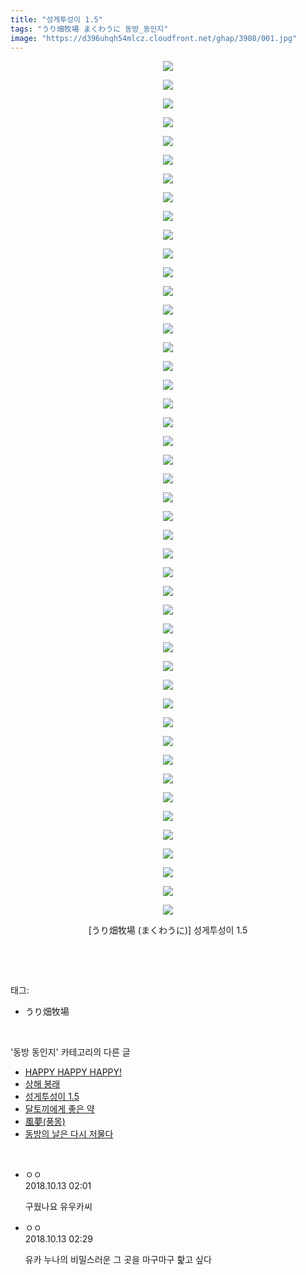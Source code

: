 ```yaml
---
title: "성게투성이 1.5"
tags: "うり畑牧場 まくわうに 동방_동인지"
image: "https://d396uhqh54mlcz.cloudfront.net/ghap/3908/001.jpg"
---
```

<div class="article">
<p style="text-align: center; clear: none; float: none;"><img src="{{ site.imgserver7 }}/ghap/3908/001.jpg"/></p>
<p style="text-align: center; clear: none; float: none;"><img src="{{ site.imgserver7 }}/ghap/3908/002.jpg"/></p>
<p style="text-align: center; clear: none; float: none;"><img src="{{ site.imgserver7 }}/ghap/3908/003.jpg"/></p>
<p style="text-align: center; clear: none; float: none;"><img src="{{ site.imgserver7 }}/ghap/3908/004.jpg"/></p>
<p style="text-align: center; clear: none; float: none;"><img src="{{ site.imgserver7 }}/ghap/3908/005.jpg"/></p>
<p style="text-align: center; clear: none; float: none;"><img src="{{ site.imgserver7 }}/ghap/3908/006.jpg"/></p>
<p style="text-align: center; clear: none; float: none;"><img src="{{ site.imgserver7 }}/ghap/3908/007.jpg"/></p>
<p style="text-align: center; clear: none; float: none;"><img src="{{ site.imgserver7 }}/ghap/3908/008.jpg"/></p>
<p style="text-align: center; clear: none; float: none;"><img src="{{ site.imgserver7 }}/ghap/3908/009.jpg"/></p>
<p style="text-align: center; clear: none; float: none;"><img src="{{ site.imgserver7 }}/ghap/3908/010.jpg"/></p>
<p style="text-align: center; clear: none; float: none;"><img src="{{ site.imgserver7 }}/ghap/3908/011.jpg"/></p>
<p style="text-align: center; clear: none; float: none;"><img src="{{ site.imgserver7 }}/ghap/3908/012.jpg"/></p>
<p style="text-align: center; clear: none; float: none;"><img src="{{ site.imgserver7 }}/ghap/3908/013.jpg"/></p>
<p style="text-align: center; clear: none; float: none;"><img src="{{ site.imgserver7 }}/ghap/3908/014.jpg"/></p>
<p style="text-align: center; clear: none; float: none;"><img src="{{ site.imgserver7 }}/ghap/3908/015.jpg"/></p>
<p style="text-align: center; clear: none; float: none;"><img src="{{ site.imgserver7 }}/ghap/3908/016.jpg"/></p>
<p style="text-align: center; clear: none; float: none;"><img src="{{ site.imgserver7 }}/ghap/3908/017.jpg"/></p>
<p style="text-align: center; clear: none; float: none;"><img src="{{ site.imgserver7 }}/ghap/3908/018.jpg"/></p>
<p style="text-align: center; clear: none; float: none;"><img src="{{ site.imgserver7 }}/ghap/3908/019.jpg"/></p>
<p style="text-align: center; clear: none; float: none;"><img src="{{ site.imgserver7 }}/ghap/3908/020.jpg"/></p>
<p style="text-align: center; clear: none; float: none;"><img src="{{ site.imgserver7 }}/ghap/3908/021.jpg"/></p>
<p style="text-align: center; clear: none; float: none;"><img src="{{ site.imgserver7 }}/ghap/3908/022.jpg"/></p>
<p style="text-align: center; clear: none; float: none;"><img src="{{ site.imgserver7 }}/ghap/3908/023.jpg"/></p>
<p style="text-align: center; clear: none; float: none;"><img src="{{ site.imgserver7 }}/ghap/3908/024.jpg"/></p>
<p style="text-align: center; clear: none; float: none;"><img src="{{ site.imgserver7 }}/ghap/3908/025.jpg"/></p>
<p style="text-align: center; clear: none; float: none;"><img src="{{ site.imgserver7 }}/ghap/3908/026.jpg"/></p>
<p style="text-align: center; clear: none; float: none;"><img src="{{ site.imgserver7 }}/ghap/3908/027.jpg"/></p>
<p style="text-align: center; clear: none; float: none;"><img src="{{ site.imgserver7 }}/ghap/3908/028.jpg"/></p>
<p style="text-align: center; clear: none; float: none;"><img src="{{ site.imgserver7 }}/ghap/3908/029.jpg"/></p>
<p style="text-align: center; clear: none; float: none;"><img src="{{ site.imgserver7 }}/ghap/3908/030.jpg"/></p>
<p style="text-align: center; clear: none; float: none;"><img src="{{ site.imgserver7 }}/ghap/3908/031.jpg"/></p>
<p style="text-align: center; clear: none; float: none;"><img src="{{ site.imgserver7 }}/ghap/3908/032.jpg"/></p>
<p style="text-align: center; clear: none; float: none;"><img src="{{ site.imgserver7 }}/ghap/3908/033.jpg"/></p>
<p style="text-align: center; clear: none; float: none;"><img src="{{ site.imgserver7 }}/ghap/3908/034.jpg"/></p>
<p style="text-align: center; clear: none; float: none;"><img src="{{ site.imgserver7 }}/ghap/3908/035.jpg"/></p>
<p style="text-align: center; clear: none; float: none;"><img src="{{ site.imgserver7 }}/ghap/3908/036.jpg"/></p>
<p style="text-align: center; clear: none; float: none;"><img src="{{ site.imgserver7 }}/ghap/3908/037.jpg"/></p>
<p style="text-align: center; clear: none; float: none;"><img src="{{ site.imgserver7 }}/ghap/3908/038.jpg"/></p>
<p style="text-align: center; clear: none; float: none;"><img src="{{ site.imgserver7 }}/ghap/3908/039.jpg"/></p>
<p style="text-align: center; clear: none; float: none;"><img src="{{ site.imgserver7 }}/ghap/3908/040.jpg"/></p>
<p style="text-align: center; clear: none; float: none;"><img src="{{ site.imgserver7 }}/ghap/3908/041.jpg"/></p>
<p style="text-align: center; clear: none; float: none;"><img src="{{ site.imgserver7 }}/ghap/3908/042.jpg"/></p>
<p style="text-align: center; clear: none; float: none;"><img src="{{ site.imgserver7 }}/ghap/3908/043.jpg"/></p>
<p style="text-align: center; clear: none; float: none;"><img src="{{ site.imgserver7 }}/ghap/3908/044.jpg"/></p>
<p style="text-align: center; clear: none; float: none;"><img src="{{ site.imgserver7 }}/ghap/3908/045.jpg"/></p>
<p style="text-align: center; clear: none; float: none;"><img src="{{ site.imgserver7 }}/ghap/3908/046.jpg"/></p>
<p style="text-align: center; clear: none; float: none;">[うり畑牧場 (まくわうに)] 성게투성이 1.5</p>
<p><br/></p>
</div><br/>
<div class="tagTrail">
<p>태그: </p>
<ul>
<li>うり畑牧場</li>
</ul>
</div><br/>
<div class="another">
<p>'동방 동인지' 카테고리의 다른 글</p>
<ul>
<li><a href="/ghap_3911">HAPPY HAPPY HAPPY!</a></li>
<li><a href="/ghap_3910">상해 봉래</a></li>
<li><a href="/ghap_3908">성게투성이 1.5</a></li>
<li><a href="/ghap_3907">달토끼에게 좋은 약</a></li>
<li><a href="/ghap_3906">風夢(풍몽)</a></li>
<li><a href="/ghap_3905">동방의 날은 다시 저물다</a></li>
</ul>
</div><br/>
<div class="cb_module cb_fluid">
<div class="cb_wrt cb_profile">
<div class="comment">
<ul>
<li class="cb_thumb_off" id="comment15353721">
<div class="cb_comment_area">
<div class="cb_info_area">
<div class="cb_section">
<span class="cb_nick_name">ㅇㅇ</span>
</div>
<div class="cb_section">
<span class="cb_date">2018.10.13 02:01 </span>
</div>
</div>
<div class="cb_dsc_comment">
<p class="cb_dsc">
											구웠나요 유우카씨
										</p>
</div>
</div></li>
<li class="cb_thumb_off" id="comment15353735">
<div class="cb_comment_area">
<div class="cb_info_area">
<div class="cb_section">
<span class="cb_nick_name">ㅇㅇ</span>
</div>
<div class="cb_section">
<span class="cb_date">2018.10.13 02:29 </span>
</div>
</div>
<div class="cb_dsc_comment">
<p class="cb_dsc">
											유카 누나의 비밀스러운 그 곳을 마구마구 핥고 싶다
										</p>
</div>
</div></li>
</ul>
</div>
</div><!-- commentList close -->
</div><br/>
